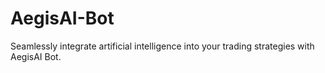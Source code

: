 # AegisAI-Bot
Seamlessly integrate artificial intelligence into your trading strategies with AegisAI Bot.
